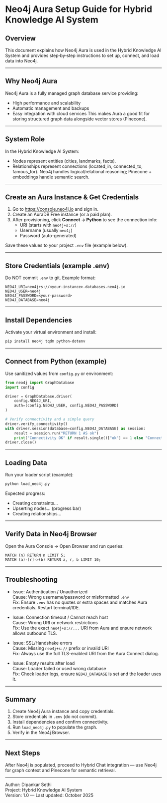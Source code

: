 # Neo4j Aura Setup Guide for Hybrid Knowledge AI System

## Overview
This document explains how Neo4j Aura is used in the Hybrid Knowledge AI System and provides step‑by‑step instructions to set up, connect, and load data into Neo4j.

---

## Why Neo4j Aura
Neo4j Aura is a fully managed graph database service providing:
- High performance and scalability
- Automatic management and backups
- Easy integration with cloud services
This makes Aura a good fit for storing structured graph data alongside vector stores (Pinecone).

---

## System Role
In the Hybrid Knowledge AI System:
- Nodes represent entities (cities, landmarks, facts).
- Relationships represent connections (located_in, connected_to, famous_for).
Neo4j handles logical/relational reasoning; Pinecone + embeddings handle semantic search.

---

## Create an Aura Instance & Get Credentials
1. Go to https://console.neo4j.io and sign in.
2. Create an AuraDB Free instance (or a paid plan).
3. After provisioning, click **Connect → Python** to see the connection info:
   - URI (starts with `neo4j+s://`)
   - Username (usually `neo4j`)
   - Password (auto-generated)

Save these values to your project `.env` file (example below).

---

## Store Credentials (example .env)
Do NOT commit `.env` to git. Example format:

```text
NEO4J_URI=neo4j+s://<your-instance>.databases.neo4j.io
NEO4J_USER=neo4j
NEO4J_PASSWORD=<your-password>
NEO4J_DATABASE=neo4j
```

---

## Install Dependencies
Activate your virtual environment and install:
```bash
pip install neo4j tqdm python-dotenv
```

---

## Connect from Python (example)
Use sanitized values from `config.py` or environment:

```python
from neo4j import GraphDatabase
import config

driver = GraphDatabase.driver(
    config.NEO4J_URI,
    auth=(config.NEO4J_USER, config.NEO4J_PASSWORD)
)

# Verify connectivity and a simple query
driver.verify_connectivity()
with driver.session(database=config.NEO4J_DATABASE) as session:
    result = session.run("RETURN 1 AS ok")
    print("Connectivity OK" if result.single()["ok"] == 1 else "Connection failed")
driver.close()
```

---

## Loading Data
Run your loader script (example):
```bash
python load_neo4j.py
```
Expected progress:
- Creating constraints...
- Upserting nodes... (progress bar)
- Creating relationships...

---

## Verify Data in Neo4j Browser
Open the Aura Console → Open Browser and run queries:
```cypher
MATCH (n) RETURN n LIMIT 5;
MATCH (a)-[r]->(b) RETURN a, r, b LIMIT 10;
```

---

## Troubleshooting

- Issue: Authentication / Unauthorized  
  Cause: Wrong username/password or misformatted `.env`  
  Fix: Ensure `.env` has no quotes or extra spaces and matches Aura credentials. Restart terminal/IDE.

- Issue: Connection timeout / Cannot reach host  
  Cause: Wrong URI or network restrictions  
  Fix: Use the exact `neo4j+s://...` URI from Aura and ensure network allows outbound TLS.

- Issue: SSL/Handshake errors  
  Cause: Missing `neo4j+s://` prefix or invalid URI  
  Fix: Always use the full TLS-enabled URI from the Aura Connect dialog.

- Issue: Empty results after load  
  Cause: Loader failed or used wrong database  
  Fix: Check loader logs, ensure `NEO4J_DATABASE` is set and the loader uses it.

---

## Summary
1. Create Neo4j Aura instance and copy credentials.  
2. Store credentials in `.env` (do not commit).  
3. Install dependencies and confirm connectivity.  
4. Run `load_neo4j.py` to populate the graph.  
5. Verify in the Neo4j Browser.

---

## Next Steps
After Neo4j is populated, proceed to Hybrid Chat integration — use Neo4j for graph context and Pinecone for semantic retrieval.

---

Author: Dipankar Sethi  
Project: Hybrid Knowledge AI System  
Version: 1.0 — Last updated: October 2025